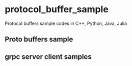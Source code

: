# protocol_buffer_sample

Protocol buffers sample codes in C++, Python, Java, Julia

## Proto buffers sample

## grpc server client samples

